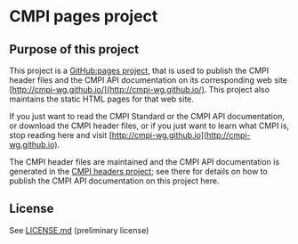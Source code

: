 CMPI pages project
==================

Purpose of this project
-----------------------

This project is a [GitHub:pages project](https://pages.github.com),
that is used to publish the CMPI header files and the CMPI API documentation
on its corresponding web site
[http://cmpi-wg.github.io/](http://cmpi-wg.github.io/).
This project also maintains the static HTML pages for that web site.

If you just want to read the CMPI Standard or the CMPI API documentation, or
download the CMPI header files, or if you just want to learn what CMPI is,
stop reading here and visit
[http://cmpi-wg.github.io](http://cmpi-wg.github.io).

The CMPI header files are maintained and the CMPI API documentation is generated
in the [CMPI headers project](https://github.com/cmpi-wg/cmpi-headers);
see there for details on how to publish the CMPI API documentation on this
project here.

License
-------

See [LICENSE.md](LICENSE.md) (preliminary license)
